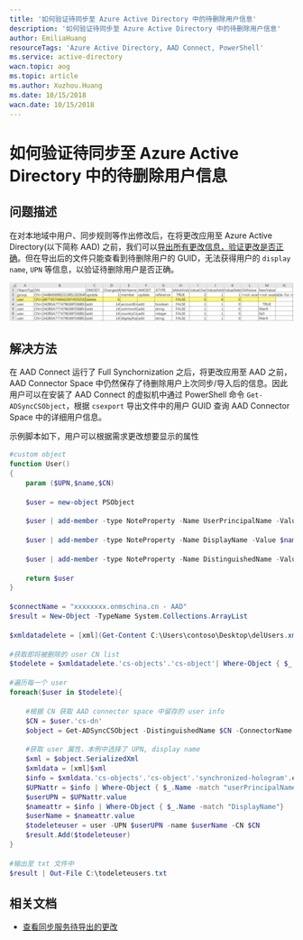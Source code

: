 ```yaml
---
title: '如何验证待同步至 Azure Active Directory 中的待删除用户信息'
description: '如何验证待同步至 Azure Active Directory 中的待删除用户信息'
author: EmiliaHuang
resourceTags: 'Azure Active Directory, AAD Connect, PowerShell'
ms.service: active-directory
wacn.topic: aog
ms.topic: article
ms.author: Xuzhou.Huang
ms.date: 10/15/2018
wacn.date: 10/15/2018
---
```


# 如何验证待同步至 Azure Active Directory 中的待删除用户信息

## 问题描述

在对本地域中用户、同步规则等作出修改后，在将更改应用至 Azure Active Directory(以下简称 AAD) 之前，我们可以[导出所有更改信息，验证更改是否正确](https://docs.azure.cn/zh-cn/active-directory/connect/active-directory-aadconnectsync-configure-filtering#%E5%BA%94%E7%94%A8%E5%B9%B6%E9%AA%8C%E8%AF%81%E6%9B%B4%E6%94%B9-a-nameapply-and-verify-changesa)。但在导出后的文件只能查看到待删除用户的 GUID，无法获得用户的 `display name`, `UPN` 等信息，以验证待删除用户是否正确。

![01](media/aog-active-directory-howto-verify-deleting-user-info/01.png)

## 解决方法

在 AAD Connect 运行了 Full Synchornization 之后，将更改应用至 AAD 之前，AAD Connector Space 中仍然保存了待删除用户上次同步/导入后的信息。因此用户可以在安装了 AAD Connect 的虚拟机中通过 PowerShell 命令 `Get-ADSyncCSObject`，根据 `csexport` 导出文件中的用户 GUID 查询 AAD Connector Space 中的详细用户信息。

示例脚本如下，用户可以根据需求更改想要显示的属性

```powershell
#custom object
function User()
{
    param ($UPN,$name,$CN)

    $user = new-object PSObject

    $user | add-member -type NoteProperty -Name UserPrincipalName -Value $UPN

    $user | add-member -type NoteProperty -Name DisplayName -Value $name

    $user | add-member -type NoteProperty -Name DistinguishedName -Value $CN

    return $user
}

$connectName = "xxxxxxxx.onmschina.cn - AAD"
$result = New-Object -TypeName System.Collections.ArrayList

$xmldatadelete = [xml](Get-Content C:\Users\contoso\Desktop\delUsers.xml)

#获取即将被删除的 user CN list
$todelete = $xmldatadelete.'cs-objects'.'cs-object'| Where-Object { $_.'export-delta-operation' -match "delete" }

#遍历每一个 user
foreach($user in $todelete){

    #根据 CN 获取 AAD connector space 中留存的 user info
    $CN = $user.'cs-dn'
    $object = Get-ADSyncCSObject -DistinguishedName $CN -ConnectorName $connectName

    #获取 user 属性，本例中选择了 UPN, display name
    $xml = $object.SerializedXml
    $xmldata = [xml]$xml
    $info = $xmldata.'cs-objects'.'cs-object'.'synchronized-hologram'.entry.attr
    $UPNattr = $info | Where-Object { $_.Name -match "userPrincipalName" }
    $userUPN = $UPNattr.value
    $nameattr = $info | Where-Object { $_.Name -match "DisplayName"}
    $userName = $nameattr.value
    $todeleteuser = user -UPN $userUPN -name $userName -CN $CN
    $result.Add($todeleteuser)
}

#输出至 txt 文件中
$result | Out-File C:\todeleteusers.txt
```

## 相关文档

- [查看同步服务待导出的更改](https://docs.microsoft.com/zh-cn/azure/active-directory/hybrid/how-to-connect-sync-operations#verify)
